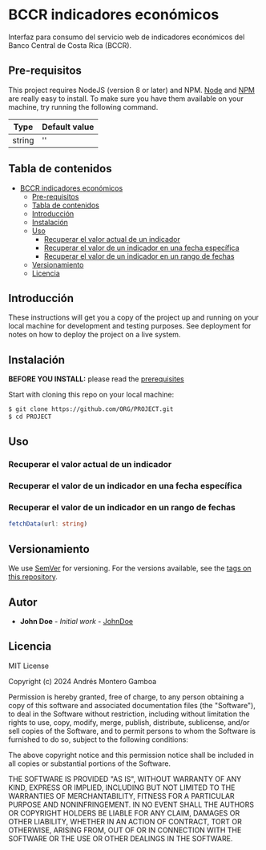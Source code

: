 # BCCR indicadores económicos

Interfaz para consumo del servicio web de indicadores económicos del Banco Central de Costa Rica (BCCR).

## Pre-requisitos

This project requires NodeJS (version 8 or later) and NPM.
[Node](http://nodejs.org/) and [NPM](https://npmjs.org/) are really easy to install.
To make sure you have them available on your machine,
try running the following command.

| Type | Default value |
| --- | --- |
| string | '' |

## Tabla de contenidos

- [BCCR indicadores económicos](#BCCR-indicadores-económicos)
    - [Pre-requisitos](#pre-requisitos)
    - [Tabla de contenidos](#tabla-de-contenidos)
    - [Introducción](#introducción)
    - [Instalación](#instalación)
    - [Uso](#uso)
        - [Recuperar el valor actual de un indicador](#recuperar-el-valor-actual-de-un-indicador)
        - [Recuperar el valor de un indicador en una fecha específica](#recuperar-el-valor-de-un-indicador-en-una-fecha-específica)
        - [Recuperar el valor de un indicador en un rango de fechas](#recuperar-el-valor-de-un-indicador-en-un-rango-de-fechas)
    - [Versionamiento](#versionamiento) 
    - [Licencia](#licencia)

## Introducción

These instructions will get you a copy of the project up and running on your local machine for development and testing purposes. See deployment for notes on how to deploy the project on a live system.

## Instalación

**BEFORE YOU INSTALL:** please read the [prerequisites](#prerequisites)

Start with cloning this repo on your local machine:

```sh
$ git clone https://github.com/ORG/PROJECT.git
$ cd PROJECT
```

## Uso
### Recuperar el valor actual de un indicador
### Recuperar el valor de un indicador en una fecha específica
### Recuperar el valor de un indicador en un rango de fechas

```ts
fetchData(url: string)
```

## Versionamiento

We use [SemVer](http://semver.org/) for versioning. For the versions available, see the [tags on this repository](https://github.com/your/project/tags).

## Autor

* **John Doe** - *Initial work* - [JohnDoe](https://github.com/JohnDoe)

## Licencia

MIT License

Copyright (c) 2024 Andrés Montero Gamboa

Permission is hereby granted, free of charge, to any person obtaining a copy
of this software and associated documentation files (the "Software"), to deal
in the Software without restriction, including without limitation the rights
to use, copy, modify, merge, publish, distribute, sublicense, and/or sell
copies of the Software, and to permit persons to whom the Software is
furnished to do so, subject to the following conditions:

The above copyright notice and this permission notice shall be included in all
copies or substantial portions of the Software.

THE SOFTWARE IS PROVIDED "AS IS", WITHOUT WARRANTY OF ANY KIND, EXPRESS OR
IMPLIED, INCLUDING BUT NOT LIMITED TO THE WARRANTIES OF MERCHANTABILITY,
FITNESS FOR A PARTICULAR PURPOSE AND NONINFRINGEMENT. IN NO EVENT SHALL THE
AUTHORS OR COPYRIGHT HOLDERS BE LIABLE FOR ANY CLAIM, DAMAGES OR OTHER
LIABILITY, WHETHER IN AN ACTION OF CONTRACT, TORT OR OTHERWISE, ARISING FROM,
OUT OF OR IN CONNECTION WITH THE SOFTWARE OR THE USE OR OTHER DEALINGS IN THE
SOFTWARE.
